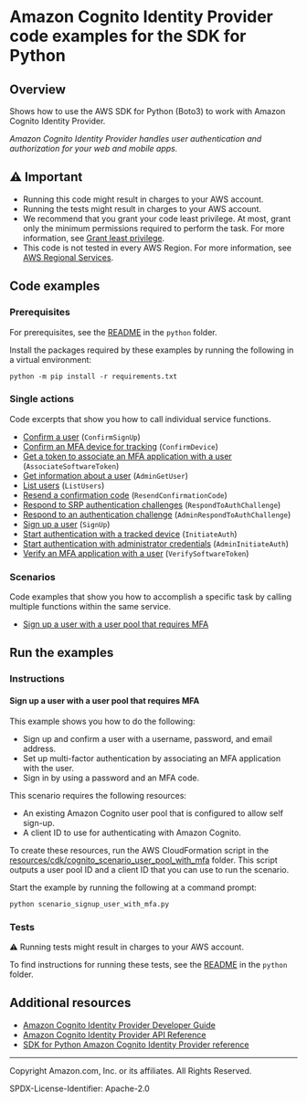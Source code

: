 <!--Generated by WRITEME on 2023-04-12 00:07:37.448509 (UTC)-->
# Amazon Cognito Identity Provider code examples for the SDK for Python

## Overview

Shows how to use the AWS SDK for Python (Boto3) to work with Amazon Cognito Identity Provider.

<!--custom.overview.start-->
<!--custom.overview.end-->

*Amazon Cognito Identity Provider handles user authentication and authorization for your web and mobile apps.*

## ⚠ Important

* Running this code might result in charges to your AWS account.
* Running the tests might result in charges to your AWS account.
* We recommend that you grant your code least privilege. At most, grant only the minimum permissions required to perform the task. For more information, see [Grant least privilege](https://docs.aws.amazon.com/IAM/latest/UserGuide/best-practices.html#grant-least-privilege).
* This code is not tested in every AWS Region. For more information, see [AWS Regional Services](https://aws.amazon.com/about-aws/global-infrastructure/regional-product-services).

<!--custom.important.start-->
<!--custom.important.end-->

## Code examples

### Prerequisites

For prerequisites, see the [README](../../README.md#Prerequisites) in the `python` folder.

Install the packages required by these examples by running the following in a virtual environment:

```
python -m pip install -r requirements.txt
```

<!--custom.prerequisites.start-->
<!--custom.prerequisites.end-->

### Single actions

Code excerpts that show you how to call individual service functions.

* [Confirm a user](cognito_idp_actions.py#L114) (`ConfirmSignUp`)
* [Confirm an MFA device for tracking](cognito_idp_actions.py#L288) (`ConfirmDevice`)
* [Get a token to associate an MFA application with a user](cognito_idp_actions.py#L205) (`AssociateSoftwareToken`)
* [Get information about a user](cognito_idp_actions.py#L22) (`AdminGetUser`)
* [List users](cognito_idp_actions.py#L141) (`ListUsers`)
* [Resend a confirmation code](cognito_idp_actions.py#L90) (`ResendConfirmationCode`)
* [Respond to SRP authentication challenges](cognito_idp_actions.py#L337) (`RespondToAuthChallenge`)
* [Respond to an authentication challenge](cognito_idp_actions.py#L249) (`AdminRespondToAuthChallenge`)
* [Sign up a user](cognito_idp_actions.py#L52) (`SignUp`)
* [Start authentication with a tracked device](cognito_idp_actions.py#L336) (`InitiateAuth`)
* [Start authentication with administrator credentials](cognito_idp_actions.py#L160) (`AdminInitiateAuth`)
* [Verify an MFA application with a user](cognito_idp_actions.py#L226) (`VerifySoftwareToken`)

### Scenarios

Code examples that show you how to accomplish a specific task by calling multiple
functions within the same service.

* [Sign up a user with a user pool that requires MFA](scenario_signup_user_with_mfa.py) 

## Run the examples

### Instructions


<!--custom.instructions.start-->
<!--custom.instructions.end-->



#### Sign up a user with a user pool that requires MFA

This example shows you how to do the following:

* Sign up and confirm a user with a username, password, and email address.
* Set up multi-factor authentication by associating an MFA application with the user.
* Sign in by using a password and an MFA code.

<!--custom.scenario_prereqs.cognito-identity-provider_Scenario_SignUpUserWithMfa.start-->
This scenario requires the following resources:

* An existing Amazon Cognito user pool that is configured to allow self sign-up.
* A client ID to use for authenticating with Amazon Cognito.

To create these resources, run the AWS CloudFormation script in the
[resources/cdk/cognito_scenario_user_pool_with_mfa](../../../resources/cdk/cognito_scenario_user_pool_with_mfa)
folder. This script outputs a user pool ID and a client ID that you can use to run
the scenario.
<!--custom.scenario_prereqs.cognito-identity-provider_Scenario_SignUpUserWithMfa.end-->

Start the example by running the following at a command prompt:

```
python scenario_signup_user_with_mfa.py
```

<!--custom.scenarios.cognito-identity-provider_Scenario_SignUpUserWithMfa.start-->
<!--custom.scenarios.cognito-identity-provider_Scenario_SignUpUserWithMfa.end-->

### Tests

⚠ Running tests might result in charges to your AWS account.


To find instructions for running these tests, see the [README](../../README.md#Tests)
in the `python` folder.



<!--custom.tests.start-->
<!--custom.tests.end-->

## Additional resources

* [Amazon Cognito Identity Provider Developer Guide](https://docs.aws.amazon.com/cognito/latest/developerguide/cognito-user-identity-pools.html)
* [Amazon Cognito Identity Provider API Reference](https://docs.aws.amazon.com/cognito-user-identity-pools/latest/APIReference/Welcome.html)
* [SDK for Python Amazon Cognito Identity Provider reference](https://boto3.amazonaws.com/v1/documentation/api/latest/reference/services/cognito-idp.html)

<!--custom.resources.start-->
<!--custom.resources.end-->

---

Copyright Amazon.com, Inc. or its affiliates. All Rights Reserved.

SPDX-License-Identifier: Apache-2.0